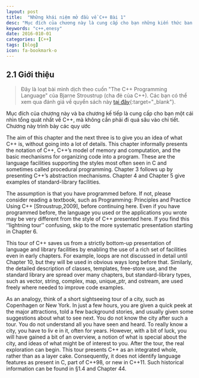 ```yaml
---
layout: post
title:  "Những khái niệm mở đầu về C++ Bài 1"
desc: "Mục đích của chương này là cung cấp cho bạn những kiến thức ban đầu về C++."
keywords: "c++,enesy"
date: 2016-010-01
categories: [C++]
tags: [blog]
icon: fa-bookmark-o
---
```


## 2.1 Giới thiệu

> Đây là loạt bài mình dịch theo cuốn "The C++ Programming Language" của Bjarne Stroustrup (cha đẻ của C++). Các bạn có thể xem qua đánh giá về quyển sách này [tại đây](http://dangkhoasdc.github.io/review-the-C++-programming-language/){:target="_blank"}.

Mục đích của chương này và ba chương kế tiếp là cung cấp cho bạn một cái nhìn tổng quát nhất về C++, mà không cần phải đi quá sâu vào chi tiết. Chương này trình bày các quy ước

The aim of this chapter and the next three is to give you an idea of what C++ is, without going into
a lot of details. This chapter informally presents the notation of C++, C++’s model of memory and
computation, and the basic mechanisms for organizing code into a program. These are the language facilities supporting the styles most often seen in C and sometimes called procedural programming. Chapter 3 follows up by presenting C++’s abstraction mechanisms. Chapter 4 and
Chapter 5 give examples of standard-library facilities.

The assumption is that you have programmed before. If not, please consider reading a textbook, such as Programming: Principles and Practice Using C++ [Stroustrup,2009], before continuing here. Even if you have programmed before, the language you used or the applications you
wrote may be very different from the style of C++ presented here. If you find this ‘‘lightning tour’’
confusing, skip to the more systematic presentation starting in Chapter 6.

This tour of C++ saves us from a strictly bottom-up presentation of language and library facilities by enabling the use of a rich set of facilities even in early chapters. For example, loops are not
discussed in detail until Chapter 10, but they will be used in obvious ways long before that. Similarly, the detailed description of classes, templates, free-store use, and the standard library are
spread over many chapters, but standard-library types, such as vector, string, complex, map,
unique_ptr, and ostream, are used freely where needed to improve code examples.

As an analogy, think of a short sightseeing tour of a city, such as Copenhagen or New York. In
just a few hours, you are given a quick peek at the major attractions, told a few background stories,
and usually given some suggestions about what to see next. You do not know the city after such a
tour. You do not understand all you have seen and heard. To really know a city, you have to liv e in
it, often for years. However, with a bit of luck, you will have gained a bit of an overview, a notion
of what is special about the city, and ideas of what might be of interest to you. After the tour, the
real exploration can begin.
This tour presents C++ as an integrated whole, rather than as a layer cake. Consequently, it
does not identify language features as present in C, part of C++98, or new in C++11. Such historical information can be found in §1.4 and Chapter 44.